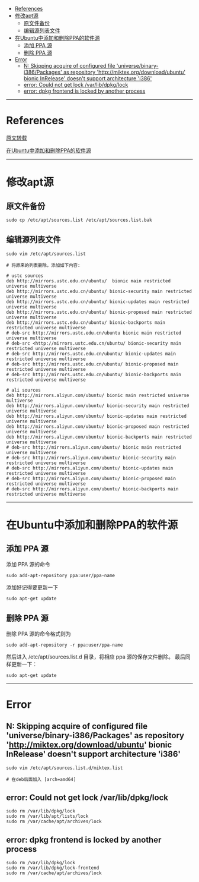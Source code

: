 - [References](#references)
- [修改apt源](#%e4%bf%ae%e6%94%b9apt%e6%ba%90)
  - [原文件备份](#%e5%8e%9f%e6%96%87%e4%bb%b6%e5%a4%87%e4%bb%bd)
  - [编辑源列表文件](#%e7%bc%96%e8%be%91%e6%ba%90%e5%88%97%e8%a1%a8%e6%96%87%e4%bb%b6)
- [在Ubuntu中添加和删除PPA的软件源](#%e5%9c%a8ubuntu%e4%b8%ad%e6%b7%bb%e5%8a%a0%e5%92%8c%e5%88%a0%e9%99%a4ppa%e7%9a%84%e8%bd%af%e4%bb%b6%e6%ba%90)
  - [添加 PPA 源](#%e6%b7%bb%e5%8a%a0-ppa-%e6%ba%90)
  - [删除 PPA 源](#%e5%88%a0%e9%99%a4-ppa-%e6%ba%90)
- [Error](#error)
  - [N: Skipping acquire of configured file 'universe/binary-i386/Packages' as repository '<http://miktex.org/download/ubuntu>' bionic InRelease' doesn't support architecture 'i386'](#n-skipping-acquire-of-configured-file-universebinary-i386packages-as-repository-httpmiktexorgdownloadubuntu-bionic-inrelease-doesnt-support-architecture-i386)
  - [error: Could not get lock /var/lib/dpkg/lock](#error-could-not-get-lock-varlibdpkglock)
  - [error: dpkg frontend is locked by another process](#error-dpkg-frontend-is-locked-by-another-process)
  
---

# References

[原文转载](https://blog.csdn.net/u011596455/article/details/60322568)

[在Ubuntu中添加和删除PPA的软件源](https://blog.csdn.net/lu_embedded/article/details/55803500)

---

# 修改apt源

## 原文件备份

```shell
sudo cp /etc/apt/sources.list /etc/apt/sources.list.bak
```

## 编辑源列表文件

```shell
sudo vim /etc/apt/sources.list

# 将原来的列表删除，添加如下内容:

# ustc sources  
deb http://mirrors.ustc.edu.cn/ubuntu/  bionic main restricted universe multiverse  
deb http://mirrors.ustc.edu.cn/ubuntu/ bionic-security main restricted universe multiverse  
deb http://mirrors.ustc.edu.cn/ubuntu/ bionic-updates main restricted universe multiverse  
deb http://mirrors.ustc.edu.cn/ubuntu/ bionic-proposed main restricted universe multiverse  
deb http://mirrors.ustc.edu.cn/ubuntu/ bionic-backports main restricted universe multiverse  
# deb-src http://mirrors.ustc.edu.cn/ubuntu bionic main restricted universe multiverse  
# deb-src <http://mirrors.ustc.edu.cn/ubuntu/ bionic-security main restricted universe multiverse  
# deb-src http://mirrors.ustc.edu.cn/ubuntu/ bionic-updates main restricted universe multiverse  
# deb-src http://mirrors.ustc.edu.cn/ubuntu/ bionic-proposed main restricted universe multiverse  
# deb-src http://mirrors.ustc.edu.cn/ubuntu/ bionic-backports main restricted universe multiverse  

# ali sources
deb http://mirrors.aliyun.com/ubuntu/ bionic main restricted universe multiverse  
deb http://mirrors.aliyun.com/ubuntu/ bionic-security main restricted universe multiverse  
deb http://mirrors.aliyun.com/ubuntu/ bionic-updates main restricted universe multiverse  
deb http://mirrors.aliyun.com/ubuntu/ bionic-proposed main restricted universe multiverse  
deb http://mirrors.aliyun.com/ubuntu/ bionic-backports main restricted universe multiverse  
# deb-src http://mirrors.aliyun.com/ubuntu/ bionic main restricted universe multiverse  
# deb-src http://mirrors.aliyun.com/ubuntu/ bionic-security main restricted universe multiverse  
# deb-src http://mirrors.aliyun.com/ubuntu/ bionic-updates main restricted universe multiverse  
# deb-src http://mirrors.aliyun.com/ubuntu/ bionic-proposed main restricted universe multiverse  
# deb-src http://mirrors.aliyun.com/ubuntu/ bionic-backports main restricted universe multiverse  
```

---

# 在Ubuntu中添加和删除PPA的软件源

## 添加 PPA 源

添加 PPA 源的命令

```shell
sudo add-apt-repository ppa:user/ppa-name  
```

添加好记得要更新一下

```shell
sudo apt-get update
```

## 删除 PPA 源

删除 PPA 源的命令格式则为

```shell
sudo add-apt-repository -r ppa:user/ppa-name
```

然后进入 /etc/apt/sources.list.d 目录，将相应 ppa 源的保存文件删除。
最后同样更新一下：

```shell
sudo apt-get update
```

---

# Error

## N: Skipping acquire of configured file 'universe/binary-i386/Packages' as repository '<http://miktex.org/download/ubuntu>' bionic InRelease' doesn't support architecture 'i386'

```shell
sudo vim /etc/apt/sources.list.d/miktex.list

# 在deb后面加入 [arch=amd64]
```

## error: Could not get lock /var/lib/dpkg/lock

```shell
sudo rm /var/lib/dpkg/lock  
sudo rm /var/lib/apt/lists/lock  
sudo rm /var/cache/apt/archives/lock  
```

## error: dpkg frontend is locked by another process

```shell
sudo rm /var/lib/dpkg/lock
sudo rm /var/lib/dpkg/lock-frontend
sudo rm /var/cache/apt/archives/lock
```
